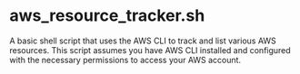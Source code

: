 # aws_resource_tracker.sh
A basic shell script that uses the AWS CLI to track and list various AWS resources. This script assumes you have AWS CLI installed and configured with the necessary permissions to access your AWS account.
